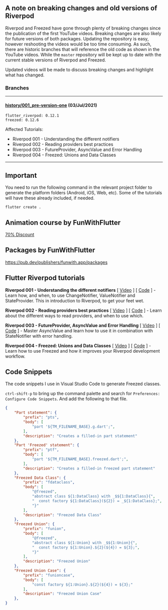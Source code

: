 ## A note on breaking changes and old versions of Riverpod
Riverpod and Freezed have gone through plenty of breaking changes since the publication of the first YouTube videos. Breaking changes are also likely for future versions of both packages. Updating the repository is easy, however reshooting the videos would be too time consuming. As such, there are historic branches that will reference the old code as shown in the YouTube videos. While the `master` repository will be kept up to date with the current stable versions of Riverpod and Freezed.

Updated videos will be made to discuss breaking changes and highlight what has changed.

### Branches

---

#### [history/001_pre-version-one](https://github.com/funwithflutter/riverpod_tutorials/tree/history/001_pre-version-one) (03/Jul/2021)

    flutter_riverpod: 0.12.1
    freezed: 0.12.6

Affected Tutorials:
- Riverpod 001 - Understanding the different notifiers
- Riverpod 002 - Reading providers best practices
- Riverpod 003 - FutureProvider, AsyncValue and Error Handling
- Riverpod 004 - Freezed: Unions and Data Classes

---

## Important

You need to run the following command in the relevant project folder to generate the platform folders (Android, iOS, Web, etc). Some of the tutorials will have these already included, if needed.

```
flutter create .
```

## Animation course by FunWithFlutter

[70% Discount](https://courses.funwith.app/p/mastering-animation-in-flutter/?product_id=1679475&coupon_code=FUN)

## Packages by FunWithFlutter

https://pub.dev/publishers/funwith.app/packages

## Flutter Riverpod tutorials

**Riverpod 001 - Understanding the different notifiers** \[ [Video](https://www.youtube.com/watch?v=ttUNVsIl1tM) \] \[ [Code](https://github.com/funwithflutter/riverpod_tutorials/tree/main/riverpod_001_counter_app_three_ways) \] - Learn how, and when, to use ChangeNotifier, ValueNotifier and StateProvider. This in introduction to Riverpod, to get your feet wet.

**Riverpod 002 - Reading providers best practices** \[ [Video](https://www.youtube.com/watch?v=EtcJsUpvZMc) \] \[ [Code](https://github.com/funwithflutter/riverpod_tutorials/tree/main/riverpod_002_reading_providers) \] - Learn about the different ways to read providers, and when to use which.

**Riverpod 003 - FutureProvider, AsyncValue and Error Handling** \[ [Video](https://www.youtube.com/watch?v=2vcjEuIkU0g) \] \[ [Code](https://github.com/funwithflutter/riverpod_tutorials/tree/main/riverpod_003_async_value) \] - Master AsyncValue and learn how to use it in combination with StateNotifier with error handling.

**Riverpod 004 - Freezed: Unions and Data Classes** \[ [Video](https://www.youtube.com/watch?v=U8_Z_O5iC8s) \] \[ [Code](https://github.com/funwithflutter/riverpod_tutorials/tree/main/riverpod_004_freezed) \] - Learn how to use Freezed and how it improves your Riverpod development workflow.

## Code Snippets

The code snippets I use in Visual Studio Code to generate Freezed classes.

`ctrl-shift-p` to bring up the command palette and search for `Preferences: Configure Code Snippets`. And add the following to that file.

``` json
{
    "Part statement": {
        "prefix": "pts",
        "body": [
            "part '${TM_FILENAME_BASE}.g.dart';",
        ],
        "description": "Creates a filled-in part statement"
    },
    "Part 'Freezed' statement": {
        "prefix": "ptf",
        "body": [
            "part '${TM_FILENAME_BASE}.freezed.dart';",
        ],
        "description": "Creates a filled-in freezed part statement"
    },
    "Freezed Data Class": {
        "prefix": "fdataclass",
        "body": [
            "@freezed",
            "abstract class ${1:DataClass} with _$${1:DataClass}{",
            "  const factory ${1:DataClass}(${2}) = _${1:DataClass};",
            "}"
        ],
        "description": "Freezed Data Class"
    },
    "Freezed Union": {
        "prefix": "funion",
        "body": [
            "@freezed",
            "abstract class ${1:Union} with _$${1:Union}{",
            "  const factory ${1:Union}.${2}(${4}) = ${3};",
            "}"
        ],
        "description": "Freezed Union"
    },
    "Freezed Union Case": {
        "prefix": "funioncase",
        "body": [
            "const factory ${1:Union}.${2}(${4}) = ${3};"
        ],
        "description": "Freezed Union Case"
    },
}
```


